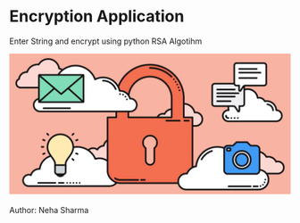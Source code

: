 # Encryption Application
Enter String and encrypt using python RSA Algotihm

![ss](https://github.com/nehash-1909/Flask_Encrypt_App/blob/57b1f9312c5f69d3a935ee4e533d64ec4d95ff11/static/images/logo.png)
<br>
<br>
Author: Neha Sharma
<br>
